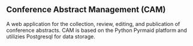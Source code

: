 ## Conference Abstract Management (CAM)
A web application for the collection, review, editing, and publication of conference abstracts.  CAM is based on the Python Pyrmaid platform and utilizies Postgresql for data storage.




